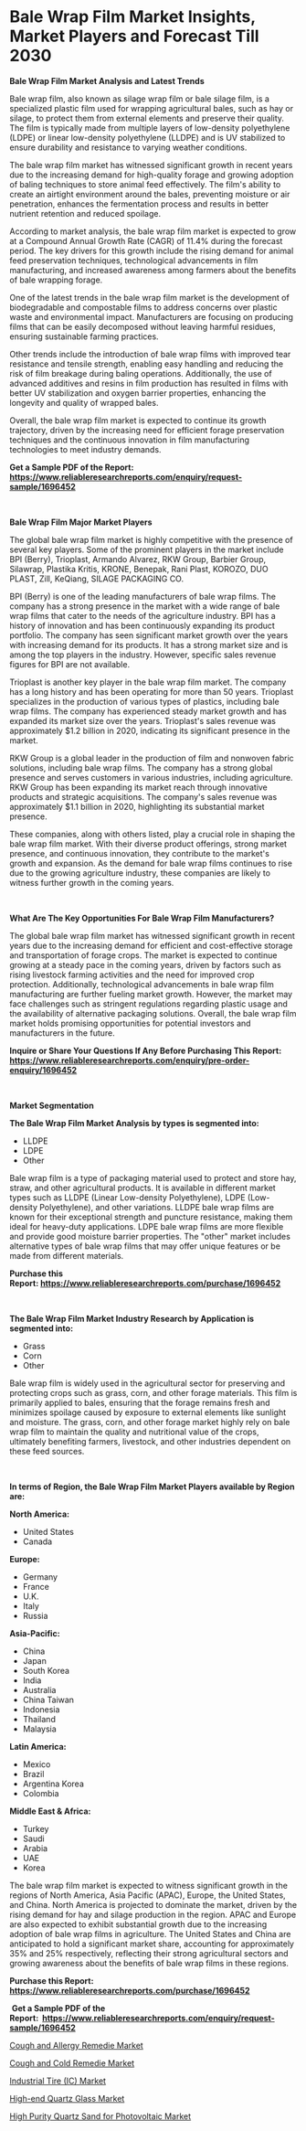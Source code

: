 <p><h1>Bale Wrap Film Market Insights, Market Players and Forecast Till 2030</h1></p><p><strong>Bale Wrap Film Market Analysis and Latest Trends</strong></p>
<p><p>Bale wrap film, also known as silage wrap film or bale silage film, is a specialized plastic film used for wrapping agricultural bales, such as hay or silage, to protect them from external elements and preserve their quality. The film is typically made from multiple layers of low-density polyethylene (LDPE) or linear low-density polyethylene (LLDPE) and is UV stabilized to ensure durability and resistance to varying weather conditions.</p><p>The bale wrap film market has witnessed significant growth in recent years due to the increasing demand for high-quality forage and growing adoption of baling techniques to store animal feed effectively. The film's ability to create an airtight environment around the bales, preventing moisture or air penetration, enhances the fermentation process and results in better nutrient retention and reduced spoilage.</p><p>According to market analysis, the bale wrap film market is expected to grow at a Compound Annual Growth Rate (CAGR) of 11.4% during the forecast period. The key drivers for this growth include the rising demand for animal feed preservation techniques, technological advancements in film manufacturing, and increased awareness among farmers about the benefits of bale wrapping forage.</p><p>One of the latest trends in the bale wrap film market is the development of biodegradable and compostable films to address concerns over plastic waste and environmental impact. Manufacturers are focusing on producing films that can be easily decomposed without leaving harmful residues, ensuring sustainable farming practices.</p><p>Other trends include the introduction of bale wrap films with improved tear resistance and tensile strength, enabling easy handling and reducing the risk of film breakage during baling operations. Additionally, the use of advanced additives and resins in film production has resulted in films with better UV stabilization and oxygen barrier properties, enhancing the longevity and quality of wrapped bales.</p><p>Overall, the bale wrap film market is expected to continue its growth trajectory, driven by the increasing need for efficient forage preservation techniques and the continuous innovation in film manufacturing technologies to meet industry demands.</p></p>
<p><strong>Get a Sample PDF of the Report:&nbsp; <a href="https://www.reliableresearchreports.com/enquiry/request-sample/1696452">https://www.reliableresearchreports.com/enquiry/request-sample/1696452</a></strong></p>
<p>&nbsp;</p>
<p><strong>Bale Wrap Film Major Market Players</strong></p>
<p><p>The global bale wrap film market is highly competitive with the presence of several key players. Some of the prominent players in the market include BPI (Berry), Trioplast, Armando Alvarez, RKW Group, Barbier Group, Silawrap, Plastika Kritis, KRONE, Benepak, Rani Plast, KOROZO, DUO PLAST, Zill, KeQiang, SILAGE PACKAGING CO.</p><p>BPI (Berry) is one of the leading manufacturers of bale wrap films. The company has a strong presence in the market with a wide range of bale wrap films that cater to the needs of the agriculture industry. BPI has a history of innovation and has been continuously expanding its product portfolio. The company has seen significant market growth over the years with increasing demand for its products. It has a strong market size and is among the top players in the industry. However, specific sales revenue figures for BPI are not available.</p><p>Trioplast is another key player in the bale wrap film market. The company has a long history and has been operating for more than 50 years. Trioplast specializes in the production of various types of plastics, including bale wrap films. The company has experienced steady market growth and has expanded its market size over the years. Trioplast's sales revenue was approximately $1.2 billion in 2020, indicating its significant presence in the market.</p><p>RKW Group is a global leader in the production of film and nonwoven fabric solutions, including bale wrap films. The company has a strong global presence and serves customers in various industries, including agriculture. RKW Group has been expanding its market reach through innovative products and strategic acquisitions. The company's sales revenue was approximately $1.1 billion in 2020, highlighting its substantial market presence.</p><p>These companies, along with others listed, play a crucial role in shaping the bale wrap film market. With their diverse product offerings, strong market presence, and continuous innovation, they contribute to the market's growth and expansion. As the demand for bale wrap films continues to rise due to the growing agriculture industry, these companies are likely to witness further growth in the coming years.</p></p>
<p>&nbsp;</p>
<p><strong>What Are The Key Opportunities For Bale Wrap Film Manufacturers?</strong></p>
<p><p>The global bale wrap film market has witnessed significant growth in recent years due to the increasing demand for efficient and cost-effective storage and transportation of forage crops. The market is expected to continue growing at a steady pace in the coming years, driven by factors such as rising livestock farming activities and the need for improved crop protection. Additionally, technological advancements in bale wrap film manufacturing are further fueling market growth. However, the market may face challenges such as stringent regulations regarding plastic usage and the availability of alternative packaging solutions. Overall, the bale wrap film market holds promising opportunities for potential investors and manufacturers in the future.</p></p>
<p><strong>Inquire or Share Your Questions If Any Before Purchasing This Report: <a href="https://www.reliableresearchreports.com/enquiry/pre-order-enquiry/1696452">https://www.reliableresearchreports.com/enquiry/pre-order-enquiry/1696452</a></strong></p>
<p>&nbsp;</p>
<p><strong>Market Segmentation</strong></p>
<p><strong>The Bale Wrap Film Market Analysis by types is segmented into:</strong></p>
<p><ul><li>LLDPE</li><li>LDPE</li><li>Other</li></ul></p>
<p><p>Bale wrap film is a type of packaging material used to protect and store hay, straw, and other agricultural products. It is available in different market types such as LLDPE (Linear Low-density Polyethylene), LDPE (Low-density Polyethylene), and other variations. LLDPE bale wrap films are known for their exceptional strength and puncture resistance, making them ideal for heavy-duty applications. LDPE bale wrap films are more flexible and provide good moisture barrier properties. The "other" market includes alternative types of bale wrap films that may offer unique features or be made from different materials.</p></p>
<p><strong>Purchase this Report:&nbsp;<a href="https://www.reliableresearchreports.com/purchase/1696452">https://www.reliableresearchreports.com/purchase/1696452</a></strong></p>
<p>&nbsp;</p>
<p><strong>The Bale Wrap Film Market Industry Research by Application is segmented into:</strong></p>
<p><ul><li>Grass</li><li>Corn</li><li>Other</li></ul></p>
<p><p>Bale wrap film is widely used in the agricultural sector for preserving and protecting crops such as grass, corn, and other forage materials. This film is primarily applied to bales, ensuring that the forage remains fresh and minimizes spoilage caused by exposure to external elements like sunlight and moisture. The grass, corn, and other forage market highly rely on bale wrap film to maintain the quality and nutritional value of the crops, ultimately benefiting farmers, livestock, and other industries dependent on these feed sources.</p></p>
<p>&nbsp;</p>
<p><strong>In terms of Region, the Bale Wrap Film Market Players available by Region are:</strong></p>
<p>
    <p> <strong> North America: </strong>
        <ul>
            <li>United States</li>
            <li>Canada</li>
        </ul>
        </p> 
    <p> <strong> Europe: </strong>
        <ul>
            <li>Germany</li>
            <li>France</li>
            <li>U.K.</li>
            <li>Italy</li>
            <li>Russia</li>
        </ul>
        </p> 
    <p> <strong> Asia-Pacific: </strong>
        <ul>
            <li>China</li>
            <li>Japan</li>
            <li>South Korea</li>
            <li>India</li>
            <li>Australia</li>
            <li>China Taiwan</li>
            <li>Indonesia</li>
            <li>Thailand</li>
            <li>Malaysia</li>
        </ul>
        </p> 
    <p> <strong> Latin America: </strong>
        <ul>
            <li>Mexico</li>
            <li>Brazil</li>
            <li>Argentina Korea</li>
            <li>Colombia</li>
        </ul>
        </p> 
    <p> <strong> Middle East & Africa: </strong>
        <ul>
            <li>Turkey</li>
            <li>Saudi</li>
            <li>Arabia</li>
            <li>UAE</li>
            <li>Korea</li>
        </ul>
    </p>
    </p>
<p><p>The bale wrap film market is expected to witness significant growth in the regions of North America, Asia Pacific (APAC), Europe, the United States, and China. North America is projected to dominate the market, driven by the rising demand for hay and silage production in the region. APAC and Europe are also expected to exhibit substantial growth due to the increasing adoption of bale wrap films in agriculture. The United States and China are anticipated to hold a significant market share, accounting for approximately 35% and 25% respectively, reflecting their strong agricultural sectors and growing awareness about the benefits of bale wrap films in these regions.</p></p>
<p><strong>Purchase this Report: <a href="https://www.reliableresearchreports.com/purchase/1696452">https://www.reliableresearchreports.com/purchase/1696452</a></strong></p>
<p>&nbsp;<strong>Get a Sample PDF of the Report:&nbsp;&nbsp;<a href="https://www.reliableresearchreports.com/enquiry/request-sample/1696452">https://www.reliableresearchreports.com/enquiry/request-sample/1696452</a></strong></p>
<p><strong></strong></p>
<p><p><a href="https://medium.com/@laurenbrown1918/cough-and-allergy-remedie-market-share-evolution-and-market-growth-trends-2023-2030-4721dc60f201">Cough and Allergy Remedie Market</a></p><p><a href="https://medium.com/@joycelucas56/cough-and-cold-remedie-nbsp-market-focuses-on-market-share-size-and-projected-forecast-till-2030-e3aacb25790e">Cough and Cold Remedie Market</a></p><p><a href="https://www.linkedin.com/pulse/industrial-tire-ic-market-size-growth-forecast-klorf/">Industrial Tire (IC) Market</a></p><p><a href="https://github.com/mahnoor2003/Market-Research-Report-List-1/blob/main/high-end-quartz-glass-market.md">High-end Quartz Glass Market</a></p><p><a href="https://github.com/abdelrhmankishk22/Market-Research-Report-List-1/blob/main/high-purity-quartz-sand-for-photovoltaic-market.md">High Purity Quartz Sand for Photovoltaic Market</a></p></p>